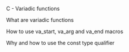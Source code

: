 C - Variadic functions

What are variadic functions

How to use va_start, va_arg and va_end macros

Why and how to use the const type qualifier
